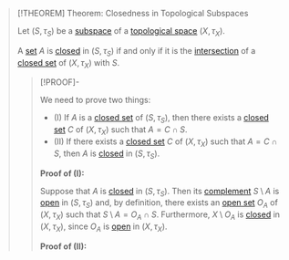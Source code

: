 >[!THEOREM] Theorem: Closedness in Topological Subspaces
>
>Let $(S, \tau_S)$ be a [subspace](Topological%20Subspace.md) of a [topological space](../Topological%20Space.md) $(X, \tau_X)$.
>
>A [set](../../Set%20Theory/Set.md) $A$ is [closed](../Closed%20Sets/Closed%20Subset.md) in $(S, \tau_S)$ if and only if it is the [intersection](../../Set%20Theory/Operations%20with%20Sets/Intersection.md) of a [closed set](../Closed%20Sets/Closed%20Subset.md) of $(X, \tau_X)$ with $S$.
>
>>[!PROOF]-
>>
>>We need to prove two things:
>>- (I) If $A$ is a [closed set](../Closed%20Sets/Closed%20Subset.md) of $(S, \tau_S)$, then there exists a [closed set](../Closed%20Sets/Closed%20Subset.md) $C$ of $(X, \tau_X)$ such that $A = C \cap S$.
>>- (II) If there exists a [closed set](../Closed%20Sets/Closed%20Subset.md) $C$ of $(X, \tau_X)$ such that $A = C \cap S$, then $A$ is [closed](../Closed%20Sets/Closed%20Subset.md) in $(S, \tau_S)$.
>>
>>**Proof of (I):**
>>
>>Suppose that $A$ is [closed](../Closed%20Sets/Closed%20Subset.md) in $(S, \tau_S)$. Then its [complement](../../Set%20Theory/Complement.md) $S \setminus A$ is [open](../Open%20Sets/Open%20Subset.md) in $(S, \tau_S)$ and, by definition, there exists an [open set](../Open%20Sets/Open%20Subset.md) $O_A$ of $(X, \tau_X)$ such that $S \setminus A = O_A \cap S$. Furthermore, $X \setminus O_A$ is [closed](../Closed%20Sets/Closed%20Subset.md) in $(X, \tau_X)$, since $O_A$ is [open](../Open%20Sets/Open%20Subset.md) in $(X, \tau_X)$.
>>
>>**Proof of (II):**
>>
>>
>